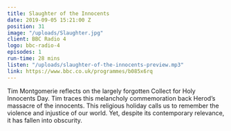 ```yaml
---
title: Slaughter of the Innocents
date: 2019-09-05 15:21:00 Z
position: 31
image: "/uploads/Slaughter.jpg"
client: BBC Radio 4
logo: bbc-radio-4
episodes: 1
run-time: 28 mins
listen: "/uploads/slaughter-of-the-innocents-preview.mp3"
link: https://www.bbc.co.uk/programmes/b085x6rq
---
```


Tim Montgomerie reflects on the largely forgotten Collect for Holy Innocents Day. Tim traces this melancholy commemoration back Herod’s massacre of the innocents. This religious holiday calls us to remember the violence and injustice of our world. Yet, despite its contemporary relevance, it has fallen into obscurity.